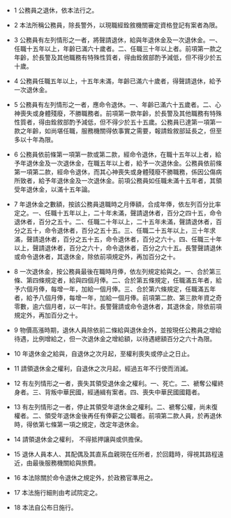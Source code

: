 * 1 公務員之退休，依本法行之。

* 2 本法所稱公務員，除長警外，以現職經銓敘機關審定資格登記有案者為限。

* 3 公務員有左列情形之一者，將聲請退休，給與年退休金及一次退休金。一、任職十五年以上，年齡已滿六十歲者。二、任職三十年以上者。前項第一款之年齡，於長警及其他職務有特殊性質者，得由銓敘部酌予減低，但不得少於五十歲。

* 4 公務員任職五年以上，十五年未滿，年齡已滿六十歲者，得聲請退休，給予一次退休金。

* 5 公務員有左列情形之一者，應命令退休。一、年齡已滿六十五歲者。二、心神喪失或身體殘廢，不勝職務者。前項第一款年齡，於長警及其他職務有特殊性質者，得由銓敘部酌予減低，但不得少於五十五歲。公務員已達第一項第一款之年齡，如尚堪任職，服務機關得依事實之需要，報請銓敘部延長之，但至多以十年為限。

* 6 公務員依前條第一項第一款或第二款，經命令退休，在職十五年以上者，給予年退休金及一次退休金，在職五年以上者，給予一次退休金。公務員依前條第一項第二款，經命令退休，而其心神喪失或身體殘廢不勝職務，係因公傷病所致者，給予年退休金及一次退休金。前項公務員如任職未滿十五年者，其領受年退休金，以滿十五年論。

* 7 年退休金之數額，按該公務員退職時之月俸額，合成年俸，依左列百分比率定之。一、任職十五年以上，二十年未滿，聲請退休者，百分之四十五，命令退休者，百分之五十。二、任職二十年以上，二十五年未滿，聲請退休者，百分之五十，命令退休者，百分之五十五。三、任職二十五年以上，三十年求滿，聲請退休者，百分之五十五，命令退休者，百分之六十。四、任職三十年以上，聲請退休者，百分之六十，命令退休者，百分之六十五。長警聲請退休或命令退休者，其退休金，除依前項規定外，再加百分之十。

* 8 一次退休金，按公務員最後在職時月俸，依左列規定給與之。一、合於第三條、第四條規定者，給與四個月俸。二、合於第五條規定，任職滿五年者，給予六個月俸，每增一年，加給一個月俸。三、合於第六條規定，任職滿五年者，給予八個月俸，每增一年，加給一個月俸。前項第二款、第三款年資之奇零數，逾六個月者，以一年計。長警聲請或命令退休者，其退休金，除依前項規定外，再加百分之十。

* 9 物價高漲時期，退休人員除依前二條給與退休金外，並按現任公務員之增給待遇，比例增給之，但一次退休金之增給額，以待遇總額百分之六十為限。

* 10 年退休金之給與，自退休之次月起，至權利喪失或停止之日止。

* 11 請領退休金之權利，自退休之次月起，經過五年不行使而消滅。

* 12 有左列情形之一者，喪失其領受退休金之權利。一、死亡。二、褫奪公權終身者。三、背叛中華民國，經通緝有案者。四、喪失中華民國國籍者。

* 13 有左列情形之一者，停止其領受年退休金之權利。二、褫奪公權，尚未復權者。二、領受年退休金後再任有俸薪之公職者。前項第二款人員，於再退休時，得依第七條第一項之規定，改定年退休金。

* 14 請領退休金之權利， 不得抵押讓與或供擔保。

* 15 退休人員本人、其配偶及其直系血親現在任所者，於回籍時，得視其路程遠近，由最後服務機關給與旅費。

* 16 本法除關於命令退休之規定外，於政務官準用之。

* 17 本法施行細則由考試院定之。

* 18 本法自公布日施行。

